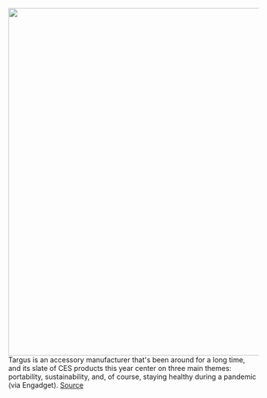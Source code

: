 <img src='https://cdn.vox-cdn.com/thumbor/hbGSIZFVsA88qFZx_ladOBVrfc4=/21x182:616x599/1200x800/filters:focal(251x257:413x419)/cdn.vox-cdn.com/uploads/chorus_image/image/68652215/20_340___Press_Release_UV_C_Light_1024x1024.0.jpg' width='700px' /><br/>
Targus is an accessory manufacturer that's been around for a long time, and its slate of CES products this year center on three main themes: portability, sustainability, and, of course, staying healthy during a pandemic (via Engadget).
<a href='https://www.theverge.com/2021/1/11/22225509/targus-anti-microbial-keyboard-light-and-backpack-ces-pandemic'> Source <a/>